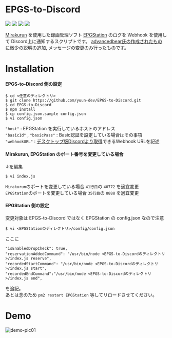 # EPGS-to-Discord

[![](https://img.shields.io/badge/Origin-advancedbear-28a745?style=for-the-badge)](https://github.com/advancedbear/EPGS-to-Discord) 
[![](https://img.shields.io/github/license/nekonoyun/EPGS-to-Discord?style=for-the-badge)](LICENSE) 
[![](https://img.shields.io/badge/Twitter-%40nekonoyun-00acee?style=for-the-badge)](https://twitter.com/nekonoyun) 
[![](https://img.shields.io/badge/Discord-%E3%82%86%E3%82%93%20%238138-7289da?style=for-the-badge)](#)

[Mirakurun](https://github.com/Chinachu/Mirakurun) を使用した録画管理ソフト [EPGStation](https://github.com/l3tnun/EPGStation) のログを
Webhook を使用して Discord上に通知するスクリプトです。
[advancedbear氏の作成されたもの](https://github.com/advancedbear/EPGS-to-Discord) に微少の説明の追加, メッセージの変更のみ行ったものです。

# Installation

#### EPGS-to-Discord 側の設定
```
$ cd <任意のディレクトリ>
$ git clone https://github.com/yuun-dev/EPGS-to-Discord.git
$ cd EPGS-to-Discord
$ npm install
$ cp config.json.sample config.json
$ vi config.json
```
`"host"` : EPGStation を実行しているホストのアドレス  
`"basicId"` , `"basicPass"` : Basic認証を設定している場合はその事項  
`"webhookURL"` : [デスクトップ版Discordより取得](https://support.discordapp.com/hc/ja/articles/228383668-%E3%82%BF%E3%82%A4%E3%83%88%E3%83%AB-Webhooks%E3%81%B8%E3%81%AE%E5%BA%8F%E7%AB%A0)できるWebhook URLを記述

#### Mirakurun, EPGStation のポート番号を変更している場合
↓を編集
```
$ vi index.js
```
`Mirakurun`のポートを変更している場合 `41行目`の `40772` を適宜変更  
`EPGStation`のポートを変更している場合 `35行目`の `8888` を適宜変更

#### EPGStation 側の設定
変更対象は EPGS-to-Discord ではなく EPGStation の config.json なので注意
```
$ vi <EPGStationのディレクトリ>/config/config.json
```
ここに
```
"isEnabledDropCheck": true,
"reservationAddedCommand": "/usr/bin/node <EPGS-to-Discordのディレクトリ>/index.js reserve",
"recordedStartCommand": "/usr/bin/node <EPGS-to-Discordのディレクトリ>/index.js start",
"recordedEndCommand":"/usr/bin/node <EPGS-to-Discordのディレクトリ>/index.js end",
```
を追記。  
あとは念のため `pm2 restart EPGStation` 等してリロードさせてください。  
  
# Demo
![demo-pic01](https://i.imgur.com/lPRCGOB.png)
